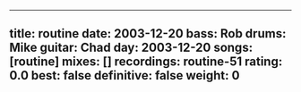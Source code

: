 
---
title: routine
date: 2003-12-20
bass:	Rob
drums:	Mike
guitar:	Chad
day: 2003-12-20
songs: [routine]
mixes: []
recordings: routine-51
rating: 0.0
best: false
definitive: false
weight: 0
---
